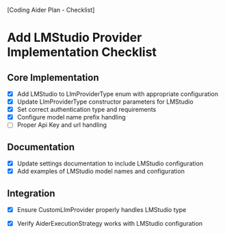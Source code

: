[Coding Aider Plan - Checklist]

# Add LMStudio Provider Implementation Checklist

## Core Implementation
- [x] Add LMStudio to LlmProviderType enum with appropriate configuration
- [x] Update LlmProviderType constructor parameters for LMStudio
- [x] Set correct authentication type and requirements
- [x] Configure model name prefix handling
- [ ] Proper Api Key and url handling

## Documentation
- [x] Update settings documentation to include LMStudio configuration
- [x] Add examples of LMStudio model names and configuration

## Integration
- [x] Ensure CustomLlmProvider properly handles LMStudio type
- [x] Verify AiderExecutionStrategy works with LMStudio configuration

